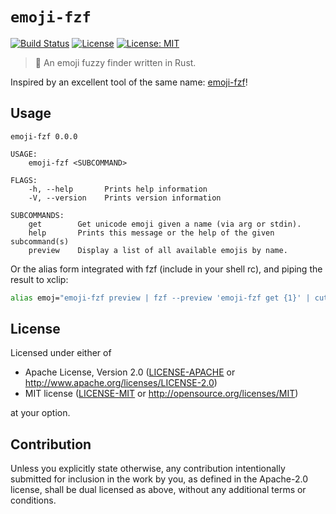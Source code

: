 # `emoji-fzf`

[![Build Status](https://travis-ci.com/mvertescher/emoji-fzf.svg?branch=master)](https://travis-ci.com/mvertescher/emoji-fzf)
[![License](https://img.shields.io/badge/License-Apache%202.0-blue.svg)](https://opensource.org/licenses/Apache-2.0)
[![License: MIT](https://img.shields.io/badge/License-MIT-yellow.svg)](https://opensource.org/licenses/MIT)

> 🦀 An emoji fuzzy finder written in Rust.

Inspired by an excellent tool of the same name: [emoji-fzf](https://github.com/noahp/emoji-fzf)!

## Usage

```plaintext
emoji-fzf 0.0.0

USAGE:
    emoji-fzf <SUBCOMMAND>

FLAGS:
    -h, --help       Prints help information
    -V, --version    Prints version information

SUBCOMMANDS:
    get        Get unicode emoji given a name (via arg or stdin).
    help       Prints this message or the help of the given subcommand(s)
    preview    Display a list of all available emojis by name.
```

Or the alias form integrated with fzf (include in your shell rc), and piping
the result to xclip:

```bash
alias emoj="emoji-fzf preview | fzf --preview 'emoji-fzf get {1}' | cut -d \" \" -f 1 | emoji-fzf get | xclip"
```

## License

Licensed under either of

 * Apache License, Version 2.0
   ([LICENSE-APACHE](LICENSE-APACHE) or http://www.apache.org/licenses/LICENSE-2.0)
 * MIT license
   ([LICENSE-MIT](LICENSE-MIT) or http://opensource.org/licenses/MIT)

at your option.

## Contribution

Unless you explicitly state otherwise, any contribution intentionally submitted
for inclusion in the work by you, as defined in the Apache-2.0 license, shall be
dual licensed as above, without any additional terms or conditions.
